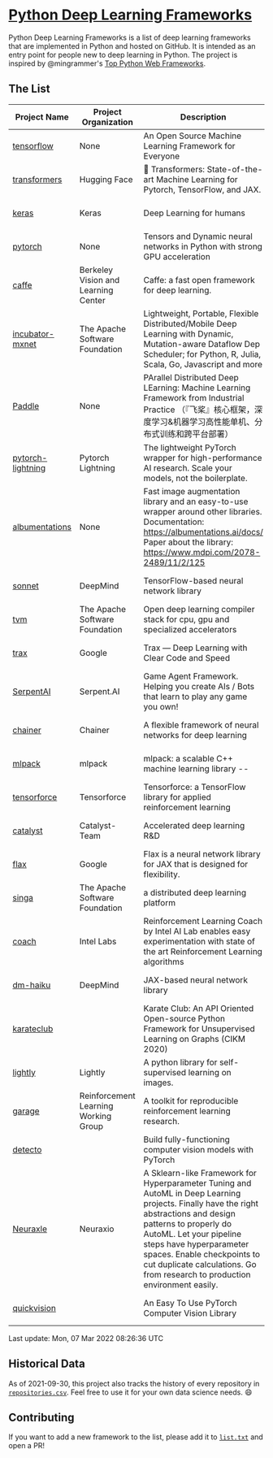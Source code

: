 # [Python Deep Learning Frameworks](https://www.github.com/shimst3r/python-deep-learning-frameworks)

Python Deep Learning Frameworks is a list of deep learning frameworks that are implemented in Python and hosted on GitHub. It is intended as an entry point for people new to deep learning in Python. The project is inspired by @mingrammer's [Top Python Web Frameworks](https://github.com/mingrammer/python-web-framework-stars).

## The List

| Project Name | Project Organization | Description | Stars | Forks | Open Issues | Last Commit |
| ------------ | -------------------- | ----------- | ----: | ----: | ----------: | ----------- |
| [tensorflow](https://tensorflow.org) | None | An Open Source Machine Learning Framework for Everyone | 163365 | 86456 | 2695 | 0 day(s) ago |
| [transformers](https://huggingface.co/transformers) | Hugging Face | 🤗 Transformers: State-of-the-art Machine Learning for Pytorch, TensorFlow, and JAX. | 58963 | 13936 | 455 | 0 day(s) ago |
| [keras](http://keras.io/) | Keras | Deep Learning for humans | 54504 | 19012 | 296 | 0 day(s) ago |
| [pytorch](https://pytorch.org) | None | Tensors and Dynamic neural networks in Python with strong GPU acceleration | 54395 | 15049 | 11326 | 0 day(s) ago |
| [caffe](http://caffe.berkeleyvision.org/) | Berkeley Vision and Learning Center | Caffe: a fast open framework for deep learning. | 32314 | 18965 | 1179 | 0 day(s) ago |
| [incubator-mxnet](https://mxnet.apache.org) | The Apache Software Foundation | Lightweight, Portable, Flexible Distributed/Mobile Deep Learning with Dynamic, Mutation-aware Dataflow Dep Scheduler; for Python, R, Julia, Scala, Go, Javascript and more | 19889 | 6892 | 1984 | 0 day(s) ago |
| [Paddle](http://www.paddlepaddle.org/) | None | PArallel Distributed Deep LEarning: Machine Learning Framework from Industrial Practice （『飞桨』核心框架，深度学习&机器学习高性能单机、分布式训练和跨平台部署） | 17717 | 4303 | 2781 | 0 day(s) ago |
| [pytorch-lightning](https://pytorchlightning.ai) | Pytorch Lightning | The lightweight PyTorch wrapper for high-performance AI research. Scale your models, not the boilerplate. | 17560 | 2207 | 551 | 0 day(s) ago |
| [albumentations](https://albumentations.ai) | None | Fast image augmentation library and an easy-to-use wrapper around other libraries. Documentation:  https://albumentations.ai/docs/ Paper about the library: https://www.mdpi.com/2078-2489/11/2/125 | 9794 | 1261 | 272 | 0 day(s) ago |
| [sonnet](https://sonnet.dev/) | DeepMind | TensorFlow-based neural network library | 9206 | 1316 | 26 | 1 day(s) ago |
| [tvm](https://tvm.apache.org/) | The Apache Software Foundation | Open deep learning compiler stack for cpu, gpu and specialized accelerators | 7798 | 2413 | 367 | 0 day(s) ago |
| [trax](https://github.com/google/trax) | Google | Trax — Deep Learning with Clear Code and Speed | 6795 | 693 | 90 | 0 day(s) ago |
| [SerpentAI](http://serpent.ai) | Serpent.AI | Game Agent Framework. Helping you create AIs / Bots that learn to play any game you own! | 6181 | 726 | 2 | 2 day(s) ago |
| [chainer](https://chainer.org) | Chainer | A flexible framework of neural networks for deep learning | 5668 | 1379 | 9 | 3 day(s) ago |
| [mlpack](https://www.mlpack.org/) | mlpack | mlpack: a scalable C++ machine learning library --  | 3931 | 1417 | 83 | 1 day(s) ago |
| [tensorforce](https://github.com/tensorforce/tensorforce) | Tensorforce | Tensorforce: a TensorFlow library for applied reinforcement learning | 3104 | 520 | 6 | 1 day(s) ago |
| [catalyst](https://catalyst-team.com) | Catalyst-Team | Accelerated deep learning R&D | 2859 | 354 | 3 | 0 day(s) ago |
| [flax](https://github.com/google/flax) | Google | Flax is a neural network library for JAX that is designed for flexibility. | 2710 | 317 | 164 | 1 day(s) ago |
| [singa](https://github.com/apache/singa) | The Apache Software Foundation | a distributed deep learning platform | 2523 | 803 | 37 | 3 day(s) ago |
| [coach](https://intellabs.github.io/coach/) | Intel Labs | Reinforcement Learning Coach by Intel AI Lab enables easy experimentation with state of the art Reinforcement Learning algorithms | 2116 | 428 | 89 | 1 day(s) ago |
| [dm-haiku](https://dm-haiku.readthedocs.io) | DeepMind | JAX-based neural network library | 1770 | 138 | 45 | 2 day(s) ago |
| [karateclub](https://karateclub.readthedocs.io) |  | Karate Club: An API Oriented Open-source Python Framework for Unsupervised Learning on Graphs (CIKM 2020) | 1541 | 187 | 3 | 0 day(s) ago |
| [lightly](https://github.com/lightly-ai/lightly) | Lightly | A python library for self-supervised learning on images. | 1493 | 107 | 61 | 1 day(s) ago |
| [garage](https://github.com/rlworkgroup/garage) | Reinforcement Learning Working Group | A toolkit for reproducible reinforcement learning research. | 1406 | 250 | 222 | 3 day(s) ago |
| [detecto](https://detecto.readthedocs.io/) |  | Build fully-functioning computer vision models with PyTorch | 539 | 91 | 26 | 1 day(s) ago |
| [Neuraxle](https://www.neuraxle.org/) | Neuraxio | A Sklearn-like Framework for Hyperparameter Tuning and AutoML in Deep Learning projects. Finally have the right abstractions and design patterns to properly do AutoML. Let your pipeline steps have hyperparameter spaces. Enable checkpoints to cut duplicate calculations. Go from research to production environment easily. | 506 | 53 | 108 | 3 day(s) ago |
| [quickvision](https://github.com/oke-aditya/quickvision) |  | An Easy To Use PyTorch Computer Vision Library | 47 | 4 | 19 | 32 day(s) ago |

Last update: Mon, 07 Mar 2022 08:26:36 UTC

## Historical Data

As of 2021-09-30, this project also tracks the history of every repository in [`repositories.csv`](./repositories.csv). Feel free to use it for your own data science needs. :smile:

## Contributing

If you want to add a new framework to the list, please add it to [`list.txt`](./python-deep-learning-frameworks/list.txt) and open a PR!
